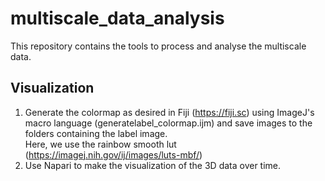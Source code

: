 # multiscale_data_analysis
This repository contains the tools to process and analyse the multiscale data.


## Visualization
1. Generate the colormap as desired in Fiji (https://fiji.sc) using ImageJ's macro language (generatelabel_colormap.ijm) and save images to the folders containing the label image. <br> Here, we use the rainbow smooth lut (https://imagej.nih.gov/ij/images/luts-mbf/)
2. Use Napari to make the visualization of the 3D data over time.
